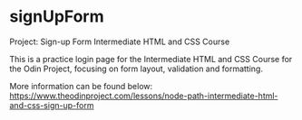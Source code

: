# signUpForm
Project: Sign-up Form
Intermediate HTML and CSS Course

This is a practice login page for the Intermediate HTML and CSS Course for the Odin Project, focusing on form layout, validation and formatting.

More information can be found below:
https://www.theodinproject.com/lessons/node-path-intermediate-html-and-css-sign-up-form

